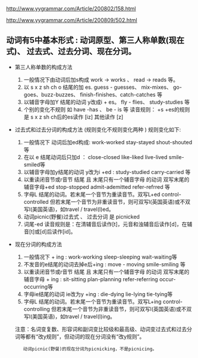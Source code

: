 http://www.yygrammar.com/Article/200802/158.html

http://www.yygrammar.com/Article/200809/502.html

## 动词有5中基本形式 : 动词原型、第三人称单数(现在式)、 过去式、过去分词、现在分词。

- 第三人称单数的构成方法
	1. 一般情况下由动词后加s构成 work -> works  、  read -> reads 等。
	2. 以 s x z sh ch o 结尾的加 es.  guess - guesses、 mix-mixes、 go-goes、buzz-buzzes、 finish-finishes、catch-catches 等
	3. 以辅音字母加Y 结尾的动词 y改成i + es。 fly - flies、 study-studies 等
	4. 个别的变化不规则 如 have -has 、 be - is 等
	读音规则：  +s +es的规则是 s x z sh ch后的es读作 [iz] 其他读作 [z]


- 过去式和过去分词的构成方法 (规则变化不规则变化两种 ) 规则变化如下:
	1. 一般情况下 动词后加ed构成: work-worked stay-stayed shout-shouted 等
	2. 在以 e 结尾动词后只加d ： close-closed like-liked live-lived smile-smiled等
	3. 以辅音字母加y结尾的动词 y改为i +ed : study-studied carry-carried 等
	4. 以重读闭音节或r音节 结尾 且 末尾只有一个辅音字母 的动词 双写末尾的辅音字母+ed stop-stopped  admit-ademitted refer-refrred 等
	5. 字母L 结尾的动词。若末尾一个音节为重读音节。双写L+ed  control-controlled 但若末尾一个音节为非重读音节，则可双写l(英国英语)或不双写l(美国英语)，如travel / travel(l)ed。
	6. 动词picnic(野餐)过去式 、 过去分词 是 picnicked
	7. 词尾-ed 读音规则是：在清辅音后读作[t]，元音和浊辅音后读作[d]，在辅音[t]或[d]后读作[id]。

- 现在分词的构成方法

	1. 一般情况下 + ing : work-working sleep-sleeping wait-waiting等
	2. 不发音的e结尾的动词去掉e后+ing : move - moving smile-smiling 等
	3. 以重读闭音节或r音节 结尾 且 末尾只有一个辅音字母 的动词 双写末尾的辅音字母 + ing : sit-sitting plan-planning refer-referring occur-occurring等
	4. 字母ie结尾的动词 ie改为y +ing : die-dying lie-lying tie-tying等
	5. 字母L 结尾的动词。若末尾一个音节为重读音节。双写L+ing control-controlling 但若末尾一个音节为非重读音节，则可双写l(英国英语)或不双写l(美国英语)，如travel / travel(l)ing。

	注意：名词变复数、形容词和副词变比较级和最高级、动词变过去式和过去分词等都有“改y规则”，但动词的现在分词没有“改y规则”。

         动词picnic(野餐)的现在分词为picnicking，不是picnicing。